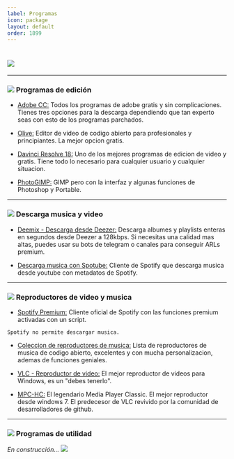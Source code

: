```yaml
---
label: Programas
icon: package
layout: default
order: 1899
---
```


# ![](https://i.postimg.cc/Z0ztwDJ1/banner-items-lcdh.png)

---


### ![](https://i.postimg.cc/fyHqs50r/Proyecto-nuevo-2.png) **Programas de edición**

- [Adobe CC:](https://noiroom.tech/Tutoriales/adobeCC)
Todos los programas de adobe gratis y sin complicaciones. Tienes tres opciones para la descarga dependiendo que tan experto seas con esto de los programas parchados.


- [Olive:](https://www.olivevideoeditor.org/)
Editor de video de codigo abierto para profesionales y principiantes. La mejor opcion gratis.


- [Davinci Resolve 18:](https://www.blackmagicdesign.com/products/davinciresolve)
Uno de los mejores programas de edicion de video y gratis. Tiene todo lo necesario para cualquier usuario y cualquier situacion.


- [PhotoGIMP:](https://noiroom.tech/Escritorio/e-diseño#editores-de-imagenes)
GIMP pero con la interfaz y algunas funciones de Photoshop y Portable.


---


### ![](https://i.postimg.cc/fyHqs50r/Proyecto-nuevo-2.png) **Descarga musica y video**

- [Deemix - Descarga desde Deezer:](https://noiroom.tech/Tutoriales/deemix#deemix-downloader-guia-pc)
Descarga albumes y playlists enteras en segundos desde Deezer a 128kbps. Si necesitas una calidad mas altas, puedes usar su bots de telegram o canales para conseguir ARLs premium.


- [Descarga musica con Spotube:](https://spotube.netlify.app/)
Cliente de Spotify que descarga musica desde youtube con metadatos de Spotify.


---


### ![](https://i.postimg.cc/fyHqs50r/Proyecto-nuevo-2.png) **Reproductores de video y musica**

- [Spotify Premium:](https://noiroom.tech/Tutoriales/spotify-premium)
Cliente oficial de Spotify con las funciones premium activadas con un script. 

`Spotify no permite descargar musica.`


- [Coleccion de reproductores de musica:](https://noiroom.tech/Escritorio/e-musica)
Lista de reproductores de musica de codigo abierto, excelentes y con mucha personalizacion, ademas de funciones geniales.


- [VLC - Reproductor de video:](https://www.videolan.org/vlc/download-windows.html)
El mejor reproductor de videos para Windows, es un "debes tenerlo".


- [MPC-HC:](https://github.com/clsid2/mpc-hc/releases/)
El legendario Media Player Classic. El mejor reproductor desde windows 7. El predecesor de VLC revivido por la comunidad de desarrolladores de github.


---

### ![](https://i.postimg.cc/fyHqs50r/Proyecto-nuevo-2.png) **Programas de utilidad**


*En construcción... ![](https://images-ext-1.discordapp.net/external/4YQiWQevguiDbfOGmq5orfGp-lMulNDAHYaXL-aHh5M/https/i.imgur.com/tFp98Tp.png?width=31&height=31)*
